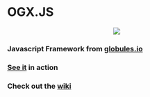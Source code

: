 # OGX.JS

<p align="center"><img src="https://drive.google.com/uc?id=1NYWktWlilxIxjvXs65iYGsrLMGkW44di" style="display:inline-block; margin:auto;"/></p>

### Javascript Framework from [globules.io](http://globules.io)

### [See it](https://globules.io/framework) in action

### Check out the [wiki](https://github.com/globules-io/OGX.JS/wiki)
